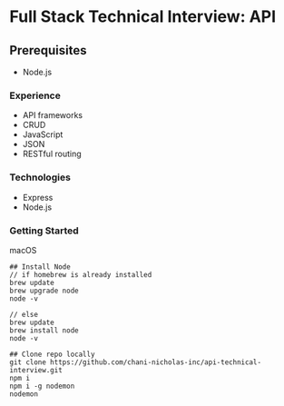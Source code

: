 # Full Stack Technical Interview: API

## Prerequisites
- Node.js

### Experience
- API frameworks
- CRUD
- JavaScript
- JSON
- RESTful routing

### Technologies
- Express
- Node.js

### Getting Started

macOS

```
## Install Node
// if homebrew is already installed
brew update
brew upgrade node
node -v

// else
brew update
brew install node
node -v

## Clone repo locally
git clone https://github.com/chani-nicholas-inc/api-technical-interview.git
npm i
npm i -g nodemon
nodemon
```